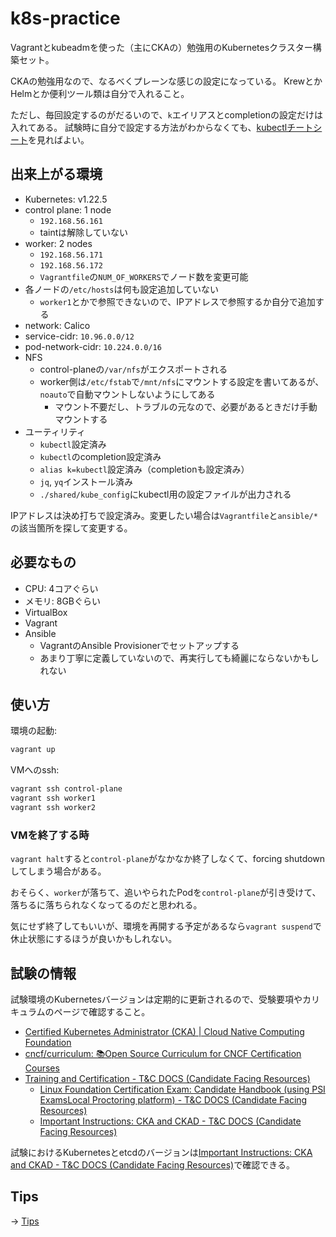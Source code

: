 # k8s-practice

Vagrantとkubeadmを使った（主にCKAの）勉強用のKubernetesクラスター構築セット。

CKAの勉強用なので、なるべくプレーンな感じの設定になっている。
KrewとかHelmとか便利ツール類は自分で入れること。

ただし、毎回設定するのがだるいので、`k`エイリアスとcompletionの設定だけは入れてある。
試験時に自分で設定する方法がわからなくても、[kubectlチートシート](https://kubernetes.io/ja/docs/reference/kubectl/cheatsheet/)を見ればよい。

## 出来上がる環境

- Kubernetes: v1.22.5
- control plane: 1 node
    - `192.168.56.161`
    - taintは解除していない
- worker: 2 nodes
    - `192.168.56.171`
    - `192.168.56.172`
    - `Vagrantfile`の`NUM_OF_WORKERS`でノード数を変更可能
- 各ノードの`/etc/hosts`は何も設定追加していない
  - `worker1`とかで参照できないので、IPアドレスで参照するか自分で追加する
- network: Calico
- service-cidr: `10.96.0.0/12`
- pod-network-cidr: `10.224.0.0/16`
- NFS
  - control-planeの`/var/nfs`がエクスポートされる
  - worker側は`/etc/fstab`で`/mnt/nfs`にマウントする設定を書いてあるが、`noauto`で自動マウントしないようにしてある
    - マウント不要だし、トラブルの元なので、必要があるときだけ手動マウントする
- ユーティリティ
  - `kubectl`設定済み
  - `kubectl`のcompletion設定済み
  - `alias k=kubectl`設定済み（completionも設定済み）
  - `jq`, `yq`インストール済み
  - `./shared/kube_config`にkubectl用の設定ファイルが出力される

IPアドレスは決め打ちで設定済み。変更したい場合は`Vagrantfile`と`ansible/*`の該当箇所を探して変更する。

## 必要なもの

- CPU: 4コアぐらい
- メモリ: 8GBぐらい
- VirtualBox
- Vagrant
- Ansible
  - VagrantのAnsible Provisionerでセットアップする
  - あまり丁寧に定義していないので、再実行しても綺麗にならないかもしれない

## 使い方

環境の起動:

```bash
vagrant up
```

VMへのssh:

```bash
vagrant ssh control-plane
vagrant ssh worker1
vagrant ssh worker2
```

### VMを終了する時

`vagrant halt`すると`control-plane`がなかなか終了しなくて、forcing shutdownしてしまう場合がある。

おそらく、`worker`が落ちて、追いやられたPodを`control-plane`が引き受けて、落ちるに落ちられなくなってるのだと思われる。

気にせず終了してもいいが、環境を再開する予定があるなら`vagrant suspend`で休止状態にするほうが良いかもしれない。

## 試験の情報

試験環境のKubernetesバージョンは定期的に更新されるので、受験要項やカリキュラムのページで確認すること。

- [Certified Kubernetes Administrator \(CKA\) \| Cloud Native Computing Foundation](https://www.cncf.io/certification/cka/)
- [cncf/curriculum: 📚Open Source Curriculum for CNCF Certification Courses](https://github.com/cncf/curriculum)
- [Training and Certification \- T&C DOCS \(Candidate Facing Resources\)](https://docs.linuxfoundation.org/tc-docs/)
  - [Linux Foundation Certification Exam: Candidate Handbook \(using PSI ExamsLocal Proctoring platform\) \- T&C DOCS \(Candidate Facing Resources\)](https://docs.linuxfoundation.org/tc-docs/certification/lf-candidate-handbook)
  - [Important Instructions: CKA and CKAD \- T&C DOCS \(Candidate Facing Resources\)](https://docs.linuxfoundation.org/tc-docs/certification/tips-cka-and-ckad)

試験におけるKubernetesとetcdのバージョンは[Important Instructions: CKA and CKAD \- T&C DOCS \(Candidate Facing Resources\)](https://docs.linuxfoundation.org/tc-docs/certification/tips-cka-and-ckad)で確認できる。

## Tips

→ [Tips](tips.md)
